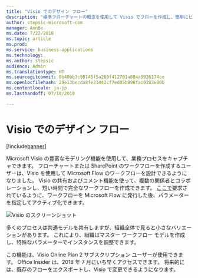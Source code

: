 ```yaml
---
title: "Visio でのデザイン フロー"
description: "標準フローチャートの概念を使用して Visio でフローを作成し、簡単にビジュアル化できるようにフローを Visio にエクスポートします。"
author: stepsic-microsoft-com
manager: AnnBe
ms.date: 7/22/2018
ms.topic: article
ms.prod: 
ms.service: business-applications
ms.technology: 
ms.author: stepsic
audience: Admin
ms.translationtype: HT
ms.sourcegitcommit: 0b40bb3c98145f5a260f412701a884a5936174ce
ms.openlocfilehash: 29e13becda8fe21442cf7ed05b898fac9383e80b
ms.contentlocale: ja-jp
ms.lasthandoff: 07/18/2018

---
```

# <a name="design-flows-in-visio"></a>Visio でのデザイン フロー


[!include[banner](../../includes/banner.md)]

Microsoft Visio の豊富なモデリング機能を使用して、業務プロセスをキャプチャできます。 フローチャートまたは SharePoint のワークフローを作成するユーザーは、Visio を使用して Microsoft Flow のワークフローを設計できるようになりました。 Visio の共有およびコメント機能を使って、複数の関係者とコラボレーションし、短い時間で完全なワークフローを作成できます。 [ここで](https://powerusers.microsoft.com/t5/Flow-Ideas/Interactively-Build-Microsoft-WORKFlows-visually-in-Visio-Two/idi-p/54269)要求されているように、ワークフローを Microsoft Flow に発行した後、パラメーターを指定してアクティブ化できます。

![Visio のスクリーンショット](media/visio_01.png)

多くのプロセスは共通モデルを共有しますが、組織全体で見ると小さなバリエーションがあります。 これにより、組織はマスター ワークフロー モデルを作成し、特殊なパラメーターでインスタンスを調整できます。

この機能は、Visio Online Plan 2 サブスクリプション ユーザーが使用できます。 Office Insider は、2018 年 7 月にいち早くアクセスできます。 将来的には、既存のフローをエクスポートし、Visio で変更できるようになります。


